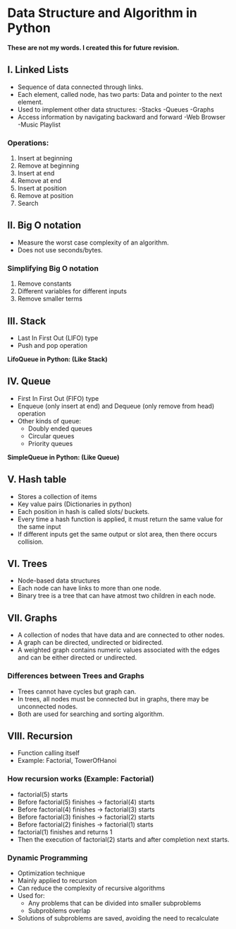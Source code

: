 # Data Structure and Algorithm in Python

**These are not my words. I created this for future revision.**

## I. Linked Lists

- Sequence of data connected through links.
- Each element, called node, has two parts: Data and pointer to the next element. 
- Used to implement other data structures:
    -Stacks
    -Queues
    -Graphs
- Access information by navigating backward and forward
    -Web Browser
    -Music Playlist

### Operations:
1. Insert at beginning
2. Remove at beginning
3. Insert at end
4. Remove at end
5. Insert at position
6. Remove at position
7. Search

## II. Big O notation

- Measure the worst case complexity of an algorithm.
- Does not use seconds/bytes.

### Simplifying Big O notation

1. Remove constants
2. Different variables for different inputs
3. Remove smaller terms

## III. Stack

- Last In First Out (LIFO) type
- Push and pop operation 

**LifoQueue in Python: (Like Stack)**

## IV. Queue

- First In First Out (FIFO) type
- Enqueue (only insert at end) and Dequeue (only remove from head) operation
- Other kinds of queue:
  - Doubly ended queues
  - Circular queues
  - Priority queues

**SimpleQueue in Python: (Like Queue)**

## V. Hash table

- Stores a collection of items
- Key value pairs (Dictionaries in python)
- Each position in hash is called slots/ buckets.
- Every time a hash function is applied, it must return the same value for the same input
- If different inputs get the same output or slot area, then there occurs collision.

## VI. Trees 

- Node-based data structures
- Each node can have links to more than one node.
- Binary tree is a tree that can have atmost two children in each node.

## VII. Graphs

- A collection of nodes that have data and are connected to other nodes.
- A graph can be directed, undirected or bidirected.
- A weighted graph contains numeric values associated with the edges and can be either directed or undirected.

### Differences between Trees and Graphs

- Trees cannot have cycles but graph can.
- In trees, all nodes must be connected but in graphs, there may be unconnected nodes.
- Both are used for searching and sorting algorithm.

## VIII. Recursion

- Function calling itself
- Example: Factorial, TowerOfHanoi

### How recursion works (Example: Factorial)

- factorial(5) starts
- Before factorial(5) finishes -> factorial(4) starts 
- Before factorial(4) finishes -> factorial(3) starts 
- Before factorial(3) finishes -> factorial(2) starts 
- Before factorial(2) finishes -> factorial(1) starts 
- factorial(1) finishes and returns 1
- Then the execution of factorial(2) starts and after completion next starts.

### Dynamic Programming

- Optimization technique
- Mainly applied to recursion
- Can reduce the complexity of recursive algorithms
- Used for:
  - Any problems that can be divided into smaller subproblems
  - Subproblems overlap
- Solutions of subproblems are saved, avoiding the need to recalculate













